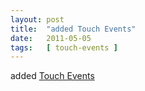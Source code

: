 ```yaml
---
layout: post
title:  "added Touch Events"
date:   2011-05-05
tags:   [ touch-events ]
---
```


added [Touch Events](/spec/touch-events)

